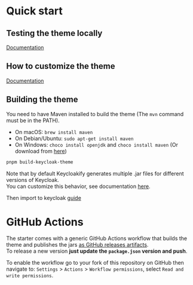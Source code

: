 # Quick start


## Testing the theme locally

[Documentation](https://docs.keycloakify.dev/v/v10/testing-your-theme)

## How to customize the theme

[Documentation](https://docs.keycloakify.dev/v/v10/customization-strategies)

## Building the theme

You need to have Maven installed to build the theme (The `mvn` command must be in the PATH).

-   On macOS: `brew install maven`
-   On Debian/Ubuntu: `sudo apt-get install maven`
-   On Windows: `choco install openjdk` and `choco install maven` (Or download from [here](https://maven.apache.org/download.cgi))

```bash
pnpm build-keycloak-theme
```

Note that by default Keycloakify generates multiple .jar files for different versions of Keycloak.  
You can customize this behavior, see documentation [here](https://docs.keycloakify.dev/v/v10/targetting-specific-keycloak-versions).

Then import to keycloak [guide](https://docs.keycloakify.dev/keycloak-configuration/importing-your-theme-in-keycloak)

# GitHub Actions

The starter comes with a generic GitHub Actions workflow that builds the theme and publishes
the jars [as GitHub releases artifacts](https://github.com/keycloakify/keycloakify/releases/tag/v7.0.1).  
To release a new version **just update the `package.json` version and push**.

To enable the workflow go to your fork of this repository on GitHub then navigate to:
`Settings` > `Actions` > `Workflow permissions`, select `Read and write permissions`.
